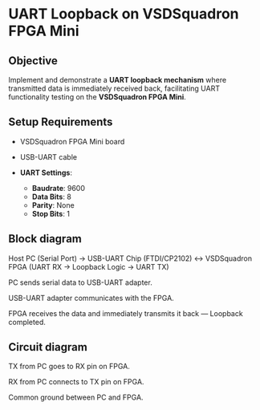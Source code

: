 # UART Loopback on VSDSquadron FPGA Mini


## Objective
Implement and demonstrate a **UART loopback mechanism** where transmitted data is immediately received back, facilitating UART functionality testing on the **VSDSquadron FPGA Mini**.



## Setup Requirements

  - VSDSquadron FPGA Mini board
  - USB-UART cable


- **UART Settings**:  
  - **Baudrate**: 9600
  - **Data Bits**: 8
  - **Parity**: None
  - **Stop Bits**: 1


## Block diagram
Host PC (Serial Port) → USB-UART Chip (FTDI/CP2102) ↔ VSDSquadron FPGA (UART RX → Loopback Logic → UART TX)

PC sends serial data to USB-UART adapter.

USB-UART adapter communicates with the FPGA.

FPGA receives the data and immediately transmits it back — Loopback completed.

## Circuit diagram

TX from PC goes to RX pin on FPGA.

RX from PC connects to TX pin on FPGA.

Common ground between PC and FPGA.
